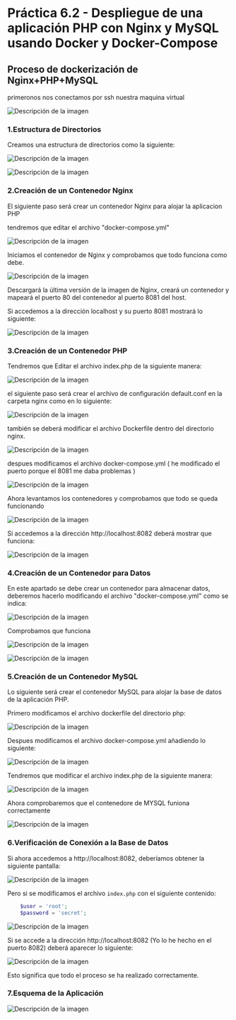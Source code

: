# **Práctica 6.2 - Despliegue de una aplicación PHP con Nginx y MySQL usando Docker y Docker-Compose**

## Proceso de dockerización de Nginx+PHP+MySQL

primeronos nos conectamos por ssh nuestra maquina virtual

![Descripción de la imagen](images/312.png)

### 1.Estructura de Directorios

Creamos una estructura de directorios como la siguiente:

![Descripción de la imagen](images/313.png)

![Descripción de la imagen](images/314.png)

### 2.Creación de un Contenedor Nginx

El siguiente paso será crear un contenedor Nginx para alojar la aplicacion PHP

tendremos que editar el archivo "docker-compose.yml"

![Descripción de la imagen](images/315.png)

Iniciamos el contenedor de Nginx y comprobamos que todo funciona como debe.

![Descripción de la imagen](images/316.png)

Descargará la última versión de la imagen de Nginx, creará un contenedor  y mapeará el puerto 80 del contenedor al puerto 8081 del host.

Si accedemos a la dirección localhost y su puerto 8081 mostrará lo siguiente:

![Descripción de la imagen](images/317.png)

### 3.Creación de un Contenedor PHP

Tendremos que Editar el archivo index.php de la siguiente manera:

![Descripción de la imagen](images/318.png)

el siguiente paso será crear el archivo de configuración default.conf en la carpeta nginx como en lo siguiente:

![Descripción de la imagen](images/319.png)

también se deberá modificar el archivo Dockerfile dentro del directorio nginx.

![Descripción de la imagen](images/320.png)

despues modificamos el archivo docker-compose.yml ( he modificado el puerto porque el 8081 me daba problemas )

![Descripción de la imagen](images/321.png)

Ahora levantamos los contenedores y comprobamos que todo se queda funcionando

![Descripción de la imagen](images/322.png)


Si accedemos a la dirección http://localhost:8082 deberá mostrar que funciona:

![Descripción de la imagen](images/323.png)

### 4.Creación de un Contenedor para Datos

En este apartado se debe crear un contenedor para almacenar datos, deberemos hacerlo modificando el archivo "docker-compose.yml" como se indica:

![Descripción de la imagen](images/324.png)

Comprobamos que funciona

![Descripción de la imagen](images/325.png)

![Descripción de la imagen](images/326.png)

### 5.Creación de un Contenedor MySQL

Lo siguiente será crear el contenedor MySQL para alojar la base de datos de la aplicación PHP.

Primero modificamos el archivo dockerfile del directorio php:

![Descripción de la imagen](images/327.png)

Despues modificamos el archivo docker-compose.yml añadiendo lo siguiente:

![Descripción de la imagen](images/328.png)

Tendremos que modificar el archivo index.php de la siguiente manera:

![Descripción de la imagen](images/329.png)

Ahora comprobaremos que el contenedore de MYSQL funiona correctamente

![Descripción de la imagen](images/330.png)

### 6.Verificación de Conexión a la Base de Datos

Si ahora accedemos a http://localhost:8082, deberíamos obtener la siguiente pantalla:

![Descripción de la imagen](images/331.png)

Pero si se modificamos el archivo `index.php` con el siguiente contenido:

```php	
    $user = 'root';
    $password = 'secret';
```

![Descripción de la imagen](images/332.png)

Si se accede a la dirección http://localhost:8082 (Yo lo he hecho en el puerto 8082) deberá aparecer lo siguiente:

![Descripción de la imagen](images/333.png)

Esto significa que todo el proceso se ha realizado correctamente.

### 7.Esquema de la Aplicación

![Descripción de la imagen](images/334.png) 

